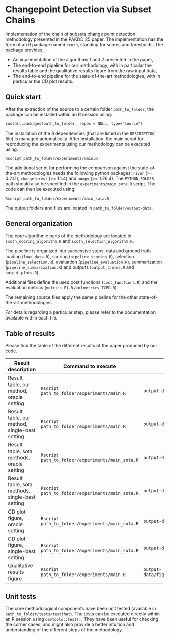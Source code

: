 # Changepoint Detection via Subset Chains

Implementation of the chain of subsets change point detection methodology presented in the PAKDD'25 paper. The implementation has the form of an R package named `scoth`, standing for *sco*res and *th*resholds. The package provides:

- An implementation of the algorithms 1 and 2 presented in the paper,
- The end-to-end pipeline for our methodology, with in particular the results table and the qualitative results figure from the raw input data,
- The end-to-end pipeline for the state-of-the-art methodologies, with in particular the CD plot results.

## Quick start

After the extraction of the source to a certain folder `path_to_folder`, the package can be installed within an R session using:

````
install.packages(path_to_folder, repos = NULL, type="source")
````

The installation of the R dependencies (that are listed in the `DESCRIPTION` file) is managed automatically. After installation, the main script for reproducing the experiments using our methodology can be executed using:

````
Rscript path_to_folder/experiments/main.R
````

The additional script for performing the comparison against the state-of-the-art methodologies needs the following python packages: `river` (>= 0.21.1), `changeforest` (>= 1.1.4) and `numpy` (>= 1.26.4). The `PYTHON_FOLDER` path should also be specified in the `experiments/main_sota.R` script. The code can then be executed using:

````
Rscript path_to_folder/experiments/main_sota.R
````

The output folders and files are located in `path_to_folder/output-data`.

## General organization

The core algorithmic parts of the methodology are located in `scoth_scoring_algorithm.R` and `scoth_selection_algorithm.R`.

The pipeline is organized into successive steps: data and ground truth loading (`load_data.R`), scoring (`pipeline_scoring.R`), selection (`pipeline_selection.R`), evaluation (`pipeline_evaluation.R`), summarization (`pipeline_summarization.R`) and outputs (`output_tables.R` and `output_plots.R`).

Additional files define the used cost functions (`cost_functions.R`) and the evaluation metrics (`metrics_F1.R` and `metrics_TCPD.R`).

The remaining source files apply the same pipeline for the other state-of-the-art methodologies.

For details regarding a particular step, please refer to the documentation available within each file.

## Table of results

Please find the table of the different results of the paper produced by our code.

Result description | Command to execute | Output file path
--- | --- | ---
Result table, our method, oracle setting | `Rscript path_to_folder/experiments/main.R` | `output-data/table_left.txt`
Result table, our method, single-best setting | `Rscript path_to_folder/experiments/main.R` | `output-data/table_right.txt`
Result table, sota methods, oracle setting | `Rscript path_to_folder/experiments/main_sota.R` | `output-data/sota/table_left.txt`
Result table, sota methods, single-best setting | `Rscript path_to_folder/experiments/main_sota.R` | `output-data/sota/table_right.txt`
CD plot figure, oracle setting | `Rscript path_to_folder/experiments/main_sota.R` | `output-data/sota/CD_oracle.pdf`
CD plot figure, single-best setting | `Rscript path_to_folder/experiments/main_sota.R` | `output-data/sota/CD_single_best.pdf`
Qualitative results figure | `Rscript path_to_folder/experiments/main.R` | `output-data/figure_qualitative_results.pdf`

## Unit tests

The core methodological components have been unit tested (available in `path_to_folder/tests/testthat`). The tests can be executed directly within an R session using `devtools::test()`. They have been useful for checking the corner cases, and might also provide a better intuition and understanding of the different steps of the methodology.
